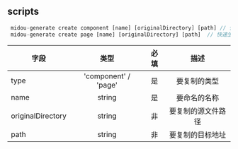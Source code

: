 ## scripts
```javascript
 midou-generate create component [name] [originalDirectory] [path] // 快速生成组建
 midou-generate create page [name] [originalDirectory] [path]  // 快速生成页面

```

| 字段      | 类型	     | 必填	     | 描述	     | 
| ---------- | :-----------:  | :-----------:  | :-----------:  | 
| type     | 'component' / 'page'      |  是     |  要复制的类型     | 
| name     | string      |  是     | 要命名的名称     | 
| originalDirectory | string      |  非     |   要复制的源文件路径     | 
| path     |  string      |  非     |  要复制的目标地址     | 

